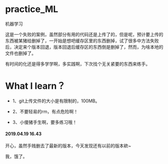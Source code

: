 # practice_ML
机器学习

这是一个失败的案例，虽然部分有用的代码还是上传了的，但是呢，预计要上传的东西被某猪给删掉了，一开始是想吧缓存区里的东西删掉，试了很多中方法失败后，决定来个版本回退，版本回退后缓存区的东西倒是删掉了，然而，为啥本地的文件也删掉了。

有时间的化还是得多学学啊，多实践啊，下次找个无关紧要的东西来练手。

# What I learn？

+ 1、git上传文件的大小是有限制的，100MB。

+ 2、不要轻易的rm，有点危险啊！

+ 3、小傻猪手生啊，要多练习哦！


#### 2019.04.19 16.43

开心，虽然手贱删去了最新的版本，今天发现还有以前的版本欸~

我，饿了。
